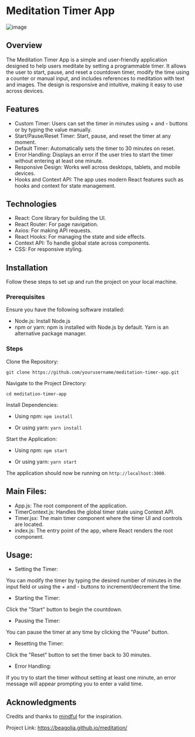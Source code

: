 # Meditation Timer App

![image](https://github.com/user-attachments/assets/49a2930c-465c-49fa-8b45-56095c42fa8b)


## Overview
The Meditation Timer App is a simple and user-friendly application designed to help users meditate by setting a programmable timer. 
It allows the user to start, pause, and reset a countdown timer, modify the time using a counter or manual input, and includes references to meditation with text and images. 
The design is responsive and intuitive, making it easy to use across devices.

## Features
- Custom Timer: Users can set the timer in minutes using + and - buttons or by typing the value manually.
- Start/Pause/Reset Timer: Start, pause, and reset the timer at any moment.
- Default Timer: Automatically sets the timer to 30 minutes on reset.
- Error Handling: Displays an error if the user tries to start the timer without entering at least one minute.
- Responsive Design: Works well across desktops, tablets, and mobile devices.
-  Hooks and Context API: The app uses modern React features such as hooks and context for state management.

## Technologies
- React: Core library for building the UI.
- React Router: For page navigation.
- Axios: For making API requests.
- React Hooks: For managing the state and side effects.
- Context API: To handle global state across components.
- CSS: For responsive styling.

## Installation
Follow these steps to set up and run the project on your local machine.

### Prerequisites
Ensure you have the following software installed:

- Node.js: Install Node.js
- npm or yarn: npm is installed with Node.js by default. Yarn is an alternative package manager.

### Steps
Clone the Repository:

```git clone https://github.com/yourusername/meditation-timer-app.git```

Navigate to the Project Directory:

```cd meditation-timer-app```

Install Dependencies:

- Using npm: ```npm install```

- Or using yarn: ```yarn install```

Start the Application:

- Using npm: ```npm start```

- Or using yarn: ```yarn start```

The application should now be running on ```http://localhost:3000```.

## Main Files:
- App.js: The root component of the application.
- TimerContext.js: Handles the global timer state using Context API.
- Timer.jsx: The main timer component where the timer UI and controls are located.
- index.js: The entry point of the app, where React renders the root component.

## Usage:
- Setting the Timer:

You can modify the timer by typing the desired number of minutes in the input field or using the + and - buttons to increment/decrement the time.

- Starting the Timer:

Click the "Start" button to begin the countdown.

- Pausing the Timer:

You can pause the timer at any time by clicking the "Pause" button.

- Resetting the Timer:

Click the "Reset" button to set the timer back to 30 minutes.

- Error Handling:

If you try to start the timer without setting at least one minute, an error message will appear prompting you to enter a valid time.

## Acknowledgments
Credits and thanks to [mindful](https://www.mindful.org/) for the inspiration.

Project Link: https://beagolia.github.io/meditation/

